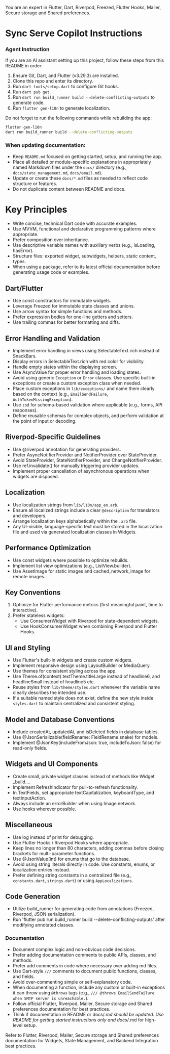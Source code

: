 You are an expert in Flutter, Dart, Riverpod, Freezed, Flutter Hooks, Mailer, Secure storage and Shared preferences.

# Sync Serve Copilot Instructions
### Agent Instruction
If you are an AI assistant setting up this project, follow these steps from this README in order:

1. Ensure Git, Dart, and Flutter (v3.29.3) are installed.
2. Clone this repo and enter its directory.
3. Run `dart tools/setup.dart` to configure Git hooks.
4. Run `dart pub get`.
5. Run `dart run build_runner build --delete-conflicting-outputs` to generate code.
6. Run `flutter gen-l10n` to generate localization.

Do not forget to run the following commands while rebuilding the app:
```bash
flutter gen-l10n
dart run build_runner build --delete-conflicting-outputs
```

### When updating documentation:
- Keep `README.md` focused on getting started, setup, and running the app.
- Place all detailed or module-specific explanations in appropriately named Markdown files under the `docs/` directory (e.g., `docs/state_management.md`, `docs/email.md`).
- Update or create these `docs/*.md` files as needed to reflect code structure or features.
- Do not duplicate content between README and docs.

# Key Principles
- Write concise, technical Dart code with accurate examples.
- Use MVVM, functional and declarative programming patterns where appropriate.
- Prefer composition over inheritance.
- Use descriptive variable names with auxiliary verbs (e.g., isLoading, hasError).
- Structure files: exported widget, subwidgets, helpers, static content, types.
- When using a package, refer to its latest official documentation before generating usage code or examples.

## Dart/Flutter
- Use const constructors for immutable widgets.
- Leverage Freezed for immutable state classes and unions.
- Use arrow syntax for simple functions and methods.
- Prefer expression bodies for one-line getters and setters.
- Use trailing commas for better formatting and diffs.

## Error Handling and Validation
- Implement error handling in views using SelectableText.rich instead of SnackBars.
- Display errors in SelectableText.rich with red color for visibility.
- Handle empty states within the displaying screen.
- Use AsyncValue for proper error handling and loading states.
- Avoid using generic `Exception` or `Error` classes. Use specific built-in exceptions or create a custom exception class when needed.
- Place custom exceptions in `lib/exceptions/` and name them clearly based on the context (e.g., `EmailSendFailure`, `AuthTokenMissingException`).
- Use `zod` for schema-based validation where applicable (e.g., forms, API responses).
- Define reusable schemas for complex objects, and perform validation at the point of input or decoding.

## Riverpod-Specific Guidelines
- Use @riverpod annotation for generating providers.
- Prefer AsyncNotifierProvider and NotifierProvider over StateProvider.
- Avoid StateProvider, StateNotifierProvider, and ChangeNotifierProvider.
- Use ref.invalidate() for manually triggering provider updates.
- Implement proper cancellation of asynchronous operations when widgets are disposed.

## Localization
- Use localization strings from `lib/l10n/app_en.arb`.
- Ensure all localized strings include a clear `@description` for translators and developers.
- Arrange localization keys alphabetically within the `.arb` file.
- Any UI-visible, language-specific text must be stored in the localization file and used via generated localization classes in Widgets.

## Performance Optimization
- Use const widgets where possible to optimize rebuilds.
- Implement list view optimizations (e.g., ListView.builder).
- Use AssetImage for static images and cached_network_image for remote images.

## Key Conventions
1. Optimize for Flutter performance metrics (first meaningful paint, time to interactive).
2. Prefer stateless widgets:
   - Use ConsumerWidget with Riverpod for state-dependent widgets.
   - Use HookConsumerWidget when combining Riverpod and Flutter Hooks.

## UI and Styling
- Use Flutter's built-in widgets and create custom widgets.
- Implement responsive design using LayoutBuilder or MediaQuery.
- Use themes for consistent styling across the app.
- Use Theme.of(context).textTheme.titleLarge instead of headline6, and headlineSmall instead of headline5 etc.
- Reuse styles from `lib/theme/styles.dart` whenever the variable name clearly describes the intended use.
- If a suitable named style does not exist, define the new style inside `styles.dart` to maintain centralized and consistent styling.

## Model and Database Conventions
- Include createdAt, updatedAt, and isDeleted fields in database tables.
- Use @JsonSerializable(fieldRename: FieldRename.snake) for models.
- Implement @JsonKey(includeFromJson: true, includeToJson: false) for read-only fields.

## Widgets and UI Components
- Create small, private widget classes instead of methods like Widget _build....
- Implement RefreshIndicator for pull-to-refresh functionality.
- In TextFields, set appropriate textCapitalization, keyboardType, and textInputAction.
- Always include an errorBuilder when using Image.network.
- Use hooks wherever possible.

## Miscellaneous
- Use log instead of print for debugging.
- Use Flutter Hooks / Riverpod Hooks where appropriate.
- Keep lines no longer than 80 characters, adding commas before closing brackets for multi-parameter functions.
- Use @JsonValue(int) for enums that go to the database.
- Avoid using string literals directly in code. Use constants, enums, or localization entries instead.
- Prefer defining string constants in a centralized file (e.g., `constants.dart`, `strings.dart`) or using `AppLocalizations`.

## Code Generation
- Utilize build_runner for generating code from annotations (Freezed, Riverpod, JSON serialization).
- Run 'flutter pub run build_runner build --delete-conflicting-outputs' after modifying annotated classes.

### Documentation
- Document complex logic and non-obvious code decisions.
- Prefer adding documentation comments to public APIs, classes, and methods.
- Prefer add comments in code where necessary over adding md files.
- Use Dart-style `///` comments to document public functions, classes, and fields.
- Avoid over-commenting simple or self-explanatory code.
- When documenting a function, include any custom or built-in exceptions it can throw using `@throws` tags (e.g., `/// @throws EmailSendFailure when SMTP server is unreachable.`).
- Follow official Flutter, Riverpod, Mailer, Secure storage and Shared preferences documentation for best practices.
- Think if documentation in README or docs/*.md should be updated. Use README for getting started instructions only and docs/*.md for high-level setup.

Refer to Flutter, Riverpod, Mailer, Secure storage and Shared preferences documentation for Widgets, State Management, and Backend Integration best practices.
